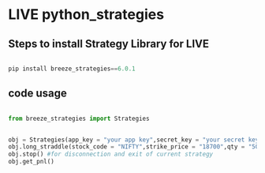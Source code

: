 # LIVE  python_strategies

## Steps to install Strategy Library for LIVE


```python

pip install breeze_strategies==6.0.1

```


## code usage

```python

from breeze_strategies import Strategies


obj = Strategies(app_key = "your app key",secret_key = "your secret key",api_session = "your api session",max_profit = "your max profit",max_loss = "your max loss")
obj.long_straddle(stock_code = "NIFTY",strike_price = "18700",qty = "50",expiry_date = "2023-06-15T06:00:00.000Z")
obj.stop() #for disconnection and exit of current strategy
obj.get_pnl()

```

